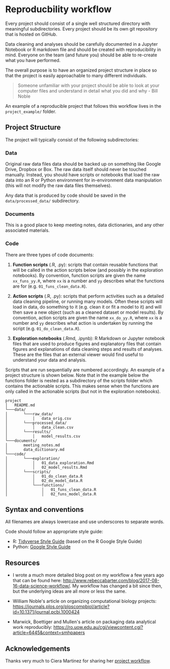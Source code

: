 # Reproducbility workflow

Every project should consist of a single well structured directory with meaningful subdirectories. Every project should be its own git repository that is hosted on GitHub.

Data cleaning and analyses should be carefully documented in a Jupyter Notebook or R markdown file and should be created with reproducibility in mind. Everyone on the team (and future you) should be able to re-create what you have performed.

The overall purpose is to have an organized project structure in place so that the project is easily approachable to many different individuals.

> Someone unfamiliar with your project should be able to look at your computer files and understand in detail what you did and why - Bill Noble

An example of a reproducible project that follows this workflow lives in the `project_example/` folder.

## Project Structure

The project will typically consist of the following subdirectories:

### Data

Original raw data files data should be backed up on something like Google Drive, Dropbox or Box. The raw data itself should never be touched manually. Instead, you should have scripts or notebooks that load the raw data into an R or Python environment for in-environment data manipulation (this will not modify the raw data files themselves).

Any data that is produced by code should be saved in the `data/processed_data/` subdirectory.

### Documents

This is a good place to keep meeting notes, data dictionaries, and any other associated materials.


### Code

There are three types of code documents:

1. **Function scripts** (.R, .py): scripts that contain reusable functions that will be called in the action scripts below (and possibly in the exploration notebooks). By convention, function scripts are given the name `xx_funs_yy.R`, where `xx` is a number and `yy` describes what the functions are for (e.g. `01_funs_clean_data.R`).

1. **Action scripts** (.R, .py): scripts that perform activities such as a detailed data cleaning pipeline, or running many models. Often these scripts will load in data, do something to it (e.g. clean it or fit a model to it) and will then save a new object (such as a cleaned dataset or model results). By convention, action scripts are given the name `xx_do_yy.R`, where `xx` is a number and `yy` describes what action is undertaken by running the script (e.g. `01_do_clean_data.R`).

1. **Exploration notebooks** (.Rmd, .ipynb): R Markdown or Jupyter notebook files that are used to produce figures and explanatory files that contain figures and explanations of data cleaning steps and results of analyses. These are the files that an external viewer would find useful to understand your data and analysis.

Scripts that are run sequentially are numbered accordingly. An example of a project structure is shown below. Note that in the example below the functions folder is nested as a subdirectory of the scripts folder which contains the actionable scripts. This makes sense when the functions are only called in the actionable scripts (but not in the exploration notebooks).


```
project
│   README.md
└───data/
│       └───raw_data/
│           │   data_orig.csv
│       └───processed_data/
│           │   data_clean.csv
│       └───results/
│           │   model_results.csv
└───documents/
│       meeting_notes.md
│       data_dictionary.md
└───code/
│       └───exploration/
│           │   01_data_exploration.Rmd
│           │   02_model_results.Rmd
│       └───scripts/
│           │   01_do_clean_data.R
│           │   02_do_model_data.R
│           └───functions/
│               │   01_funs_clean_data.R
│               │   02_funs_model_data.R

```

## Syntax and conventions

All filenames are always lowercase and use underscores to separate words.

Code should follow an appropriate style guide:

- R: [Tidyverse Style Guide](https://style.tidyverse.org/) (based on the R Google Style Guide)
- Python: [Google Style Guide](https://google.github.io/styleguide/pyguide.html)


## Resources

- I wrote a much more detailed blog post on my workflow a few years ago that can be found here: http://www.rebeccabarter.com/blog/2017-08-16-data-science-workflow/. My workflow has changed a bit since then, but the underlying ideas are all more or less the same.

- William Noble's article on organizing computational biology projects: https://journals.plos.org/ploscompbiol/article?id=10.1371/journal.pcbi.1000424

- Marwick, Boettiger and Mullen's article on packaging data analytical work reproducibly: https://ro.uow.edu.au/cgi/viewcontent.cgi?article=6445&context=smhpapers

## Acknowledgements

Thanks very much to Ciera Martinez for sharing her [project workflow](https://github.com/DiscoveryDNA/team_neural_network/blob/master/data_managment.md).
